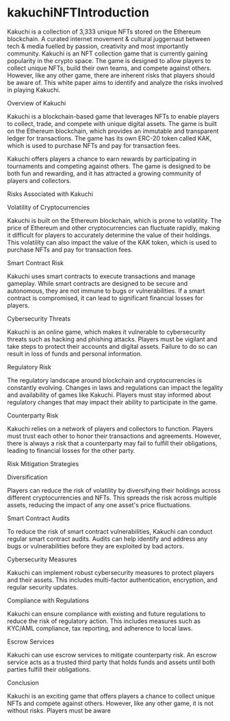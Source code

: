# kakuchiNFTIntroduction

Kakuchi is a collection of 3,333 unique NFTs stored on the Ethereum blockchain. A curated internet movement & cultural juggernaut between tech & media fuelled by passion, creativity and most importantly community. 
Kakuchi is an NFT collection game that is currently gaining popularity in the crypto space. The game is designed to allow players to collect unique NFTs, build their own teams, and compete against others. However, like any other game, there are inherent risks that players should be aware of. This white paper aims to identify and analyze the risks involved in playing Kakuchi.

Overview of Kakuchi

Kakuchi is a blockchain-based game that leverages NFTs to enable players to collect, trade, and compete with unique digital assets. The game is built on the Ethereum blockchain, which provides an immutable and transparent ledger for transactions. The game has its own ERC-20 token called KAK, which is used to purchase NFTs and pay for transaction fees.

Kakuchi offers players a chance to earn rewards by participating in tournaments and competing against others. The game is designed to be both fun and rewarding, and it has attracted a growing community of players and collectors.

Risks Associated with Kakuchi

Volatility of Cryptocurrencies

Kakuchi is built on the Ethereum blockchain, which is prone to volatility. The price of Ethereum and other cryptocurrencies can fluctuate rapidly, making it difficult for players to accurately determine the value of their holdings. This volatility can also impact the value of the KAK token, which is used to purchase NFTs and pay for transaction fees.

Smart Contract Risk

Kakuchi uses smart contracts to execute transactions and manage gameplay. While smart contracts are designed to be secure and autonomous, they are not immune to bugs or vulnerabilities. If a smart contract is compromised, it can lead to significant financial losses for players.

Cybersecurity Threats

Kakuchi is an online game, which makes it vulnerable to cybersecurity threats such as hacking and phishing attacks. Players must be vigilant and take steps to protect their accounts and digital assets. Failure to do so can result in loss of funds and personal information.

Regulatory Risk

The regulatory landscape around blockchain and cryptocurrencies is constantly evolving. Changes in laws and regulations can impact the legality and availability of games like Kakuchi. Players must stay informed about regulatory changes that may impact their ability to participate in the game.

Counterparty Risk

Kakuchi relies on a network of players and collectors to function. Players must trust each other to honor their transactions and agreements. However, there is always a risk that a counterparty may fail to fulfill their obligations, leading to financial losses for the other party.

Risk Mitigation Strategies

Diversification

Players can reduce the risk of volatility by diversifying their holdings across different cryptocurrencies and NFTs. This spreads the risk across multiple assets, reducing the impact of any one asset's price fluctuations.

Smart Contract Audits

To reduce the risk of smart contract vulnerabilities, Kakuchi can conduct regular smart contract audits. Audits can help identify and address any bugs or vulnerabilities before they are exploited by bad actors.

Cybersecurity Measures

Kakuchi can implement robust cybersecurity measures to protect players and their assets. This includes multi-factor authentication, encryption, and regular security updates.

Compliance with Regulations

Kakuchi can ensure compliance with existing and future regulations to reduce the risk of regulatory action. This includes measures such as KYC/AML compliance, tax reporting, and adherence to local laws.

Escrow Services

Kakuchi can use escrow services to mitigate counterparty risk. An escrow service acts as a trusted third party that holds funds and assets until both parties fulfill their obligations.

Conclusion

Kakuchi is an exciting game that offers players a chance to collect unique NFTs and compete against others. However, like any other game, it is not without risks. Players must be aware
